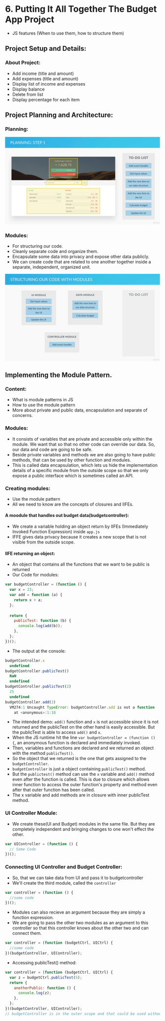 # 6. Putting It All Together The Budget App Project

- JS features (When to use them, how to structure them)

## Project Setup and Details:

### About Project:

- Add income (title and amount)
- Add expenses (title and amount)
- Display list of income and expenses
- Display balance
- Delete from list
- Display percentage for each item

## Project Planning and Architecture:

### Planning:

![plan1](notes-images/plan1.png)

### Modules:

- For structuring our code.
- Cleanly separate code and organize them.
- Encapsulate some data into privacy and expose other data publicly.
- We can create code that are related to one another together inside a separate, independent, organized unit.

![modules arch](notes-images/modules_arch.png)

## Implementing the Module Pattern.

### Content:

- What is module patterns in JS
- How to use the module pattern
- More about private and public data, encapsulation and separate of concerns.

### Modules:

- It consists of variables that are private and accessible only within the module. We want that so that no other code can override our data. So, our data and code are going to be safe.
- Beside private variables and methods we are also going to have public methods, that can be used by other function and modules.
- This is called data encapsulation, which lets us hide the implementation details of a specific module from the outside scope so that we only expose a public interface which is sometimes called an API.

### Creating modules:

- Use the module pattern
- All we need to know are the concepts of closures and IIFEs.

#### A moodule that handles out budget data(budgetcontroller):

- We create a variable holding an object return by IIFEs (Immediately Invoked Function Expression) inside `app.js`
- IFFE gives data privacy because it creates a new scope that is not visible from the outside scope.

#### IIFE returning an object:

- An object that contains all the functions that we want to be public is returned
- Our Code for modules:

```js
var budgetController = (function () {
  var x = 23;
  var add = function (a) {
    return x + a;
  };

  return {
    publicTest: function (b) {
      console.log(add(b));
    },
  };
})();
```

- The output at the console:

```js
budgetController.x
  undefined
budgetController.publicTest()
  NaN
  undefined
budgetController.publicTest(2)
  25
  undefined
budgetController.add(2)
  VM274:1 Uncaught TypeError: budgetController.add is not a function
    at <anonymous>:1:18
```

- The intended demo: `add()` function and `x` is not accessible since it is not returned and the publicTest on the other hand is easily accessible. But the publicTest is able to access `add()` and `x`.
- When the JS runtime hit the line `var budgetController = (function () {`, an anonymous function is declared and immediately invoked.
- Then, variables and functions are declared and we returned an object with the method `publicTest()`.
- So the object that we returned is the one that gets assigned to the `budgetController`.
- `budgetController` is just a object containing `publicTest()` method.
- But the `publictest()` method can use the `x` variable and `add()` method even after the function is called. This is due to closure which allows inner function to access the outer function's property and method even after that outer function has been called.
- The x variable and add methods are in closure with inner publicTest method.

### UI Controller Module:

- We create these(UI and Budget) modules in the same file. But they are completely independent and bringing changes to one won't effect the other.

```js
var UIController = (function () {
  // Some Code
})();
```

### Connecting UI Controller and Budget Controller:

- So, that we can take data from UI and pass it to budgetcontroller
- We'll create the third module, called the `controller`

```js
var controller = (function () {
  //some code
})();
```

- Modules can also recieve an argument because they are simply a function expression.
- We are going to pass the other two modules as an argument to this controller so that this controller knows about the other two and can connect them.

```js
var controller = (function (budgetCtrl, UICtrl) {
  //some code
})(budgetController, UIController);
```

- Accessing publicTest() method:

```js
var controller = (function (budgetCtrl, UICtrl) {
  var z = budgetCtrl.publicTest(5);
  return {
    anotherPublic: function () {
      console.log(z);
    },
  };
})(budgetController, UIController);
// budgetController is in the outer scope and that could be used without passing // as an argument, but we want to make this module more independent
```
